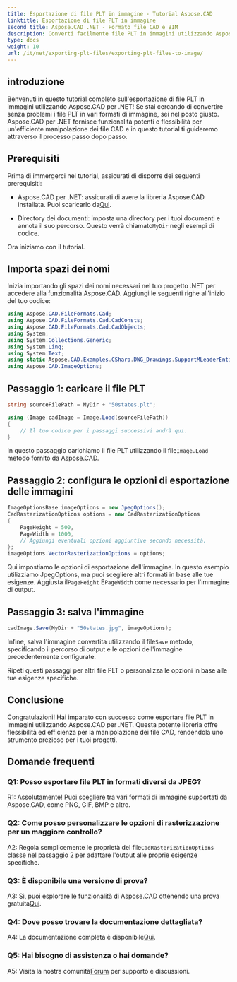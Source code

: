 ```yaml
---
title: Esportazione di file PLT in immagine - Tutorial Aspose.CAD
linktitle: Esportazione di file PLT in immagine
second_title: Aspose.CAD .NET - Formato file CAD e BIM
description: Converti facilmente file PLT in immagini utilizzando Aspose.CAD per .NET. Esplora opzioni flessibili e integrazione perfetta per le tue esigenze di manipolazione di file CAD.
type: docs
weight: 10
url: /it/net/exporting-plt-files/exporting-plt-files-to-image/
---
```

## introduzione

Benvenuti in questo tutorial completo sull'esportazione di file PLT in immagini utilizzando Aspose.CAD per .NET! Se stai cercando di convertire senza problemi i file PLT in vari formati di immagine, sei nel posto giusto. Aspose.CAD per .NET fornisce funzionalità potenti e flessibilità per un'efficiente manipolazione dei file CAD e in questo tutorial ti guideremo attraverso il processo passo dopo passo.

## Prerequisiti

Prima di immergerci nel tutorial, assicurati di disporre dei seguenti prerequisiti:

-  Aspose.CAD per .NET: assicurati di avere la libreria Aspose.CAD installata. Puoi scaricarlo da[Qui](https://releases.aspose.com/cad/net/).

-  Directory dei documenti: imposta una directory per i tuoi documenti e annota il suo percorso. Questo verrà chiamato`MyDir` negli esempi di codice.

Ora iniziamo con il tutorial.

## Importa spazi dei nomi

Inizia importando gli spazi dei nomi necessari nel tuo progetto .NET per accedere alla funzionalità Aspose.CAD. Aggiungi le seguenti righe all'inizio del tuo codice:

```csharp
using Aspose.CAD.FileFormats.Cad;
using Aspose.CAD.FileFormats.Cad.CadConsts;
using Aspose.CAD.FileFormats.Cad.CadObjects;
using System;
using System.Collections.Generic;
using System.Linq;
using System.Text;
using static Aspose.CAD.Examples.CSharp.DWG_Drawings.SupportMLeaderEntityForDWGFormat;
using Aspose.CAD.ImageOptions;
```

## Passaggio 1: caricare il file PLT

```csharp
string sourceFilePath = MyDir + "50states.plt";

using (Image cadImage = Image.Load(sourceFilePath))
{
    // Il tuo codice per i passaggi successivi andrà qui.
}
```

 In questo passaggio carichiamo il file PLT utilizzando il file`Image.Load` metodo fornito da Aspose.CAD.

## Passaggio 2: configura le opzioni di esportazione delle immagini

```csharp
ImageOptionsBase imageOptions = new JpegOptions();
CadRasterizationOptions options = new CadRasterizationOptions
{
    PageHeight = 500,
    PageWidth = 1000,
    // Aggiungi eventuali opzioni aggiuntive secondo necessità.
};
imageOptions.VectorRasterizationOptions = options;
```

 Qui impostiamo le opzioni di esportazione dell'immagine. In questo esempio utilizziamo JpegOptions, ma puoi scegliere altri formati in base alle tue esigenze. Aggiusta il`PageHeight` E`PageWidth` come necessario per l'immagine di output.

## Passaggio 3: salva l'immagine

```csharp
cadImage.Save(MyDir + "50states.jpg", imageOptions);
```

 Infine, salva l'immagine convertita utilizzando il file`Save` metodo, specificando il percorso di output e le opzioni dell'immagine precedentemente configurate.

Ripeti questi passaggi per altri file PLT o personalizza le opzioni in base alle tue esigenze specifiche.

## Conclusione

Congratulazioni! Hai imparato con successo come esportare file PLT in immagini utilizzando Aspose.CAD per .NET. Questa potente libreria offre flessibilità ed efficienza per la manipolazione dei file CAD, rendendola uno strumento prezioso per i tuoi progetti.

## Domande frequenti

### Q1: Posso esportare file PLT in formati diversi da JPEG?

R1: Assolutamente! Puoi scegliere tra vari formati di immagine supportati da Aspose.CAD, come PNG, GIF, BMP e altro.

### Q2: Come posso personalizzare le opzioni di rasterizzazione per un maggiore controllo?

 A2: Regola semplicemente le proprietà del file`CadRasterizationOptions` classe nel passaggio 2 per adattare l'output alle proprie esigenze specifiche.

### Q3: È disponibile una versione di prova?

 A3: Sì, puoi esplorare le funzionalità di Aspose.CAD ottenendo una prova gratuita[Qui](https://releases.aspose.com/).

### Q4: Dove posso trovare la documentazione dettagliata?

 A4: La documentazione completa è disponibile[Qui](https://reference.aspose.com/cad/net/).

### Q5: Hai bisogno di assistenza o hai domande?

 A5: Visita la nostra comunità[Forum](https://forum.aspose.com/c/cad/19) per supporto e discussioni.
